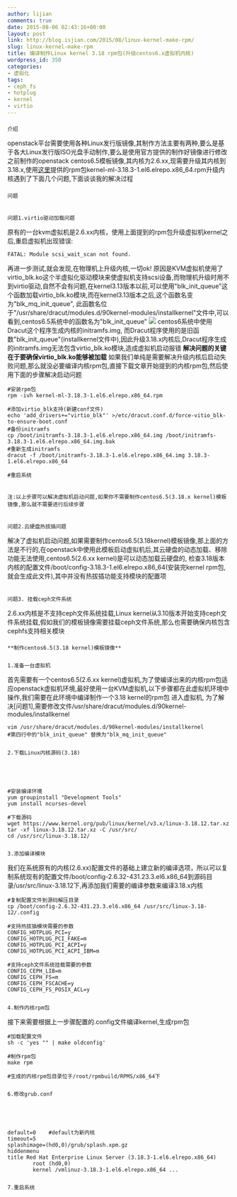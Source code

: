 ```yaml
---
author: lijian
comments: true
date: 2015-08-06 02:43:16+00:00
layout: post
link: http://blog.isjian.com/2015/08/linux-kernel-make-rpm/
slug: linux-kernel-make-rpm
title: 编译制作Linux kernel 3.18 rpm包(升级centos6.x虚拟机内核)
wordpress_id: 350
categories:
- 虚拟化
tags:
- ceph_fs
- hotplug
- kernel
- virtio
---
```


#### 
	介绍



openstack平台需要使用各种Linux发行版镜像,其制作方法主要有两种,要么是基于各大Linux发行版ISO光盘手动制作,要么是使用官方提供的制作好镜像进行修改
之前制作的openstack centos6.5模板镜像,其内核为2.6.xx,现需要升级其内核到3.18.x,使用[这里](http://mirrors.neterra.net/elrepo/kernel/el6/x86_64/RPMS/,)提供的rpm包kernel-ml-3.18.3-1.el6.elrepo.x86_64.rpm升级内核遇到了下面几个问题,下面谈谈我的解决过程
<!-- more -->


#### 
	问题





###### 
	问题1.virtio驱动加载问题



原有的一台kvm虚拟机是2.6.xx内核，使用上面提到的rpm包升级虚拟机kernel之后,重启虚拟机出现错误:




    
    FATAL: Module scsi_wait_scan not found.





再进一步测试,就会发现,在物理机上升级内核,一切ok!
原因是KVM虚拟机使用了virtio_blk.ko这个半虚拟化驱动模块来使虚拟机支持scsi设备,而物理机升级时用不到virtio驱动,自然不会有问题,在kernel3.13版本以前,可以使用"blk_init_queue"这个函数加载virtio_blk.ko模块,而在kernel3.13版本之后,这个函数名变为"blk_mq_init_queue", 此函数名位于"/usr/share/dracut/modules.d/90kernel-modules/installkernel"文件中,可以看到,centos6.5系统中的函数名为"blk_init_queue" ![](http://images.cnitblog.com/blog2015/673203/201504/291602590059077.png) centos6系统中使用Dracut这个程序生成内核的initramfs.img, 而Dracut程序使用的是旧函数"blk_init_queue"(installkernel文件中),因此升级3.18.x内核后,Dracut程序生成的initramfs.img无法包含virtio_blk.ko模块,造成虚拟机启动报错 **解决问题的关键在于要确保virtio_blk.ko能够被加载** 如果我们单纯是需要解决升级内核后启动失败问题,那么就没必要编译内核rpm包,直接下载文章开始提到的内核rpm包,然后使用下面的步骤解决启动问题

    
    #安装rpm包
    rpm -ivh kernel-ml-3.18.3-1.el6.elrepo.x86_64.rpm
    
    #添加virtio_blk支持(新建conf文件)
    echo 'add_drivers+="virtio_blk"' >/etc/dracut.conf.d/force-vitio_blk-to-ensure-boot.conf
    #备份initramfs
    cp /boot/initramfs-3.18.3-1.el6.elrepo.x86_64.img /boot/initramfs-3.18.3-1.el6.elrepo.x86_64.img.bak
    #重新生成initramfs
    dracut -f /boot/initramfs-3.18.3-1.el6.elrepo.x86_64.img 3.18.3-1.el6.elrepo.x86_64
    
    #重启系统




###### 
	注:以上步骤可以解决虚拟机启动问题,如果你不需要制作centos6.5(3.18.x kernel)模板镜像,那么就不需要进行后续步骤





###### 
	问题2.云硬盘热拔插问题



解决了虚拟机启动问题,如果需要制作centos6.5(3.18kernel)模板镜像,那上面的方法是不行的,在openstack中使用此模板启动虚拟机后,其云硬盘的动态加载、移除功能无法使用,centos6.5(2.6.xx kernel)是可以动态加载云硬盘的, 检查3.18版本内核的配置文件/boot/config-3.18.3-1.el6.elrepo.x86_64(安装完kernel rpm包,就会生成此文件),其中并没有热拔插功能支持模块的配置项


###### 
	问题3. 挂载ceph文件系统



2.6.xx内核是不支持ceph文件系统挂载,Linux kernel从3.10版本开始支持ceph文件系统挂载,假如我们的模板镜像需要挂载ceph文件系统,那么也需要确保内核包含cephfs支持相关模块


#### 
	**制作centos6.5(3.18 kernel)模板镜像**





##### 
	1.准备一台虚拟机



首先需要有一个centos6.5(2.6.xx kernel)虚拟机,为了使编译出来的内核rpm包适应openstack虚拟机环境,最好使用一台KVM虚拟机,以下步骤都在此虚拟机环境中操作,我们需要在此环境中编译制作一个3.18 kernel的rpm包
进入虚拟机, 为了解决[问题1],需要修改文件/usr/share/dracut/modules.d/90kernel-modules/installkernel

    
    vim /usr/share/dracut/modules.d/90kernel-modules/installkernel
    #第四行中的"blk_init_queue" 替换为"blk_mq_init_queue"




##### 
	2.下载Linux内核源码(3.18)




    
    #安装编译环境
    yum groupinstall "Development Tools"
    yum install ncurses-devel
    
    #下载源码
    wget https://www.kernel.org/pub/linux/kernel/v3.x/linux-3.18.12.tar.xz
    tar -xf linux-3.18.12.tar.xz -C /usr/src/
    cd /usr/src/linux-3.18.12/




##### 
	3.添加编译模块



我们在系统原有的内核(2.6.xx)配置文件的基础上建立新的编译选项，所以可以复制系统现有的配置文件/boot/config-2.6.32-431.23.3.el6.x86_64到源码目录/usr/src/linux-3.18.12下,再添加我们需要的编译参数来编译3.18.x内核

    
    #复制配置文件到源码解压目录
    cp /boot/config-2.6.32-431.23.3.el6.x86_64 /usr/src/linux-3.18-12/.config
    
    #支持热拔插模块需要的参数
    CONFIG_HOTPLUG_PCI=y
    CONFIG_HOTPLUG_PCI_FAKE=m
    CONFIG_HOTPLUG_PCI_ACPI=y
    CONFIG_HOTPLUG_PCI_ACPI_IBM=m
    
    #支持ceph文件系统挂载需要的参数
    CONFIG_CEPH_LIB=m
    CONFIG_CEPH_FS=m
    CONFIG_CEPH_FSCACHE=y
    CONFIG_CEPH_FS_POSIX_ACL=y




##### 
	4.制作内核rpm包



接下来需要根据上一步骤配置的.config文件编译kernel,生成rpm包

    
    #加载配置文件
    sh -c 'yes "" | make oldconfig'
    
    #制作rpm包
    make rpm
    
    #生成的内核rpm包目录位于/root/rpmbuild/RPMS/x86_64下




##### 
	6.修改grub.conf




    
    default=0    #default为新内核
    timeout=5
    splashimage=(hd0,0)/grub/splash.xpm.gz
    hiddenmenu
    title Red Hat Enterprise Linux Server (3.18.3-1.el6.elrepo.x86_64)
            root (hd0,0)
            kernel /vmlinuz-3.18.3-1.el6.elrepo.x86_64 ...




##### 
	7.重启系统

